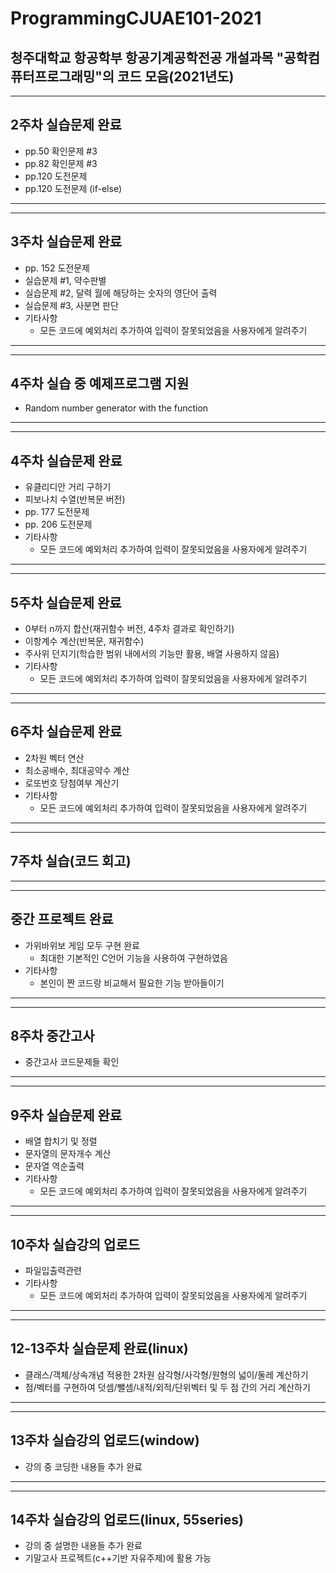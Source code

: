 # ProgrammingCJUAE101-2021
청주대학교 항공학부 항공기계공학전공 개설과목 "공학컴퓨터프로그래밍"의 코드 모음(2021년도)
------
------
## 2주차 실습문제 완료
- pp.50 확인문제 #3
- pp.82 확인문제 #3 
- pp.120 도전문제
- pp.120 도전문제 (if-else)
------
------
## 3주차 실습문제 완료
- pp. 152 도전문제
- 실습문제 #1, 약수판별
- 실습문제 #2, 달력 월에 해당하는 숫자의 영단어 출력
- 실습문제 #3, 사분면 판단
- 기타사항
	- 모든 코드에 예외처리 추가하여 입력이 잘못되었음을 사용자에게 알려주기
------
------
## 4주차 실습 중 예제프로그램 지원
- Random number generator with the function
------
------
## 4주차 실습문제 완료
- 유클리디안 거리 구하기
- 피보나치 수열(반복문 버전)
- pp. 177 도전문제
- pp. 206 도전문제
- 기타사항
	- 모든 코드에 예외처리 추가하여 입력이 잘못되었음을 사용자에게 알려주기
------
------
## 5주차 실습문제 완료
- 0부터 n까지 합산(재귀함수 버전, 4주차 결과로 확인하기)
- 이항계수 계산(반복문, 재귀함수)
- 주사위 던지기(학습한 범위 내에서의 기능만 활용, 배열 사용하지 않음)
- 기타사항
	- 모든 코드에 예외처리 추가하여 입력이 잘못되었음을 사용자에게 알려주기
------
------
## 6주차 실습문제 완료
- 2차원 벡터 연산
- 최소공배수, 최대공약수 계산
- 로또번호 당첨여부 계산기
- 기타사항
	- 모든 코드에 예외처리 추가하여 입력이 잘못되었음을 사용자에게 알려주기
------
------
## 7주차 실습(코드 회고)
------
------
## 중간 프로젝트 완료
- 가위바위보 게임 모두 구현 완료
	- 최대한 기본적인 C언어 기능을 사용하여 구현하였음
- 기타사항
	- 본인이 짠 코드랑 비교해서 필요한 기능 받아들이기
------
------
## 8주차 중간고사
- 중간고사 코드문제들 확인
------
------
## 9주차 실습문제 완료
- 배열 합치기 및 정렬
- 문자열의 문자개수 계산
- 문자열 역순출력
- 기타사항
	- 모든 코드에 예외처리 추가하여 입력이 잘못되었음을 사용자에게 알려주기
------
------
## 10주차 실습강의 업로드
- 파일입출력관련
- 기타사항
	- 모든 코드에 예외처리 추가하여 입력이 잘못되었음을 사용자에게 알려주기
------
------
## 12-13주차 실습문제 완료(linux)
- 클래스/객체/상속개념 적용한 2차원 삼각형/사각형/원형의 넓이/둘레 계산하기
- 점/벡터를 구현하여 덧셈/뺄셈/내적/외적/단위벡터 및 두 점 간의 거리 계산하기
------
------
## 13주차 실습강의 업로드(window)
- 강의 중 코딩한 내용들 추가 완료
------
------
## 14주차 실습강의 업로드(linux, 55series)
- 강의 중 설명한 내용들 추가 완료
- 기말고사 프로젝트(c++기반 자유주제)에 활용 가능
